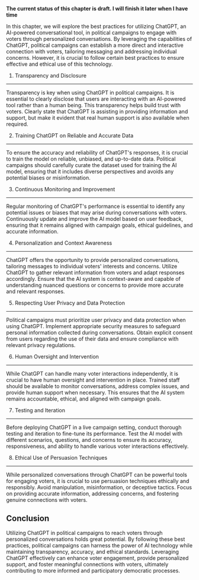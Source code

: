 **The current status of this chapter is draft. I will finish it later when I have time**

In this chapter, we will explore the best practices for utilizing ChatGPT, an AI-powered conversational tool, in political campaigns to engage with voters through personalized conversations. By leveraging the capabilities of ChatGPT, political campaigns can establish a more direct and interactive connection with voters, tailoring messaging and addressing individual concerns. However, it is crucial to follow certain best practices to ensure effective and ethical use of this technology.

1. Transparency and Disclosure
------------------------------

Transparency is key when using ChatGPT in political campaigns. It is essential to clearly disclose that users are interacting with an AI-powered tool rather than a human being. This transparency helps build trust with voters. Clearly state that ChatGPT is assisting in providing information and support, but make it evident that real human support is also available when required.

2. Training ChatGPT on Reliable and Accurate Data
-------------------------------------------------

To ensure the accuracy and reliability of ChatGPT's responses, it is crucial to train the model on reliable, unbiased, and up-to-date data. Political campaigns should carefully curate the dataset used for training the AI model, ensuring that it includes diverse perspectives and avoids any potential biases or misinformation.

3. Continuous Monitoring and Improvement
----------------------------------------

Regular monitoring of ChatGPT's performance is essential to identify any potential issues or biases that may arise during conversations with voters. Continuously update and improve the AI model based on user feedback, ensuring that it remains aligned with campaign goals, ethical guidelines, and accurate information.

4. Personalization and Context Awareness
----------------------------------------

ChatGPT offers the opportunity to provide personalized conversations, tailoring messages to individual voters' interests and concerns. Utilize ChatGPT to gather relevant information from voters and adapt responses accordingly. Ensure that the AI system is context-aware and capable of understanding nuanced questions or concerns to provide more accurate and relevant responses.

5. Respecting User Privacy and Data Protection
----------------------------------------------

Political campaigns must prioritize user privacy and data protection when using ChatGPT. Implement appropriate security measures to safeguard personal information collected during conversations. Obtain explicit consent from users regarding the use of their data and ensure compliance with relevant privacy regulations.

6. Human Oversight and Intervention
-----------------------------------

While ChatGPT can handle many voter interactions independently, it is crucial to have human oversight and intervention in place. Trained staff should be available to monitor conversations, address complex issues, and provide human support when necessary. This ensures that the AI system remains accountable, ethical, and aligned with campaign goals.

7. Testing and Iteration
------------------------

Before deploying ChatGPT in a live campaign setting, conduct thorough testing and iteration to fine-tune its performance. Test the AI model with different scenarios, questions, and concerns to ensure its accuracy, responsiveness, and ability to handle various voter interactions effectively.

8. Ethical Use of Persuasion Techniques
---------------------------------------

While personalized conversations through ChatGPT can be powerful tools for engaging voters, it is crucial to use persuasion techniques ethically and responsibly. Avoid manipulation, misinformation, or deceptive tactics. Focus on providing accurate information, addressing concerns, and fostering genuine connections with voters.

Conclusion
----------

Utilizing ChatGPT in political campaigns to reach voters through personalized conversations holds great potential. By following these best practices, political campaigns can harness the power of AI technology while maintaining transparency, accuracy, and ethical standards. Leveraging ChatGPT effectively can enhance voter engagement, provide personalized support, and foster meaningful connections with voters, ultimately contributing to more informed and participatory democratic processes.
